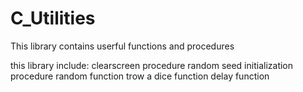 # C_Utilities
This library contains userful functions and procedures

this library include:
  clearscreen procedure
  random seed initialization procedure
  random function
  trow a dice function
  delay function
